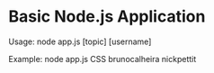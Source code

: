 # Basic Node.js Application 

Usage: node app.js [topic] [username]

Example: node app.js CSS brunocalheira nickpettit
